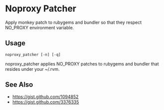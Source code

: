# Noproxy Patcher

Apply monkey patch to rubygems and bundler so that they respect NO_PROXY environment variable.

## Usage

    noproxy_patcher [-n] [-q]

noproxy_patcher applies NO_PROXY patches to rubygems and bundler that resides under your ~/.rvm.

## See Also

- https://gist.github.com/1094852
- https://gist.github.com/3376335
